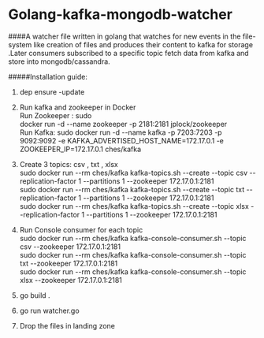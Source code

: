 # Golang-kafka-mongodb-watcher

####A watcher file written  in golang that watches for new events in the file-system like creation of  files and produces their content to kafka for storage .Later consumers subscribed to a specific topic fetch data from kafka and store into mongodb/cassandra.

#####Installation guide:

1. dep ensure -update <br />

2. Run kafka and zookeeper in Docker <br />
    Run Zookeeper :  sudo <br /> docker run -d --name zookeeper -p 2181:2181 jplock/zookeeper <br />
    Run Kafka: sudo docker run -d --name kafka -p 7203:7203 -p 9092:9092 -e KAFKA_ADVERTISED_HOST_NAME=172.17.0.1  -e ZOOKEEPER_IP=172.17.0.1 ches/kafka <br />
3. Create 3 topics: csv , txt , xlsx  <br />
    sudo docker run --rm ches/kafka kafka-topics.sh --create --topic csv --replication-factor 1 --partitions 1 --zookeeper 172.17.0.1:2181  <br />
    sudo docker run --rm ches/kafka kafka-topics.sh --create --topic txt --replication-factor 1 --partitions 1 --zookeeper 172.17.0.1:2181  <br />
    sudo docker run --rm ches/kafka kafka-topics.sh --create --topic xlsx --replication-factor 1 --partitions 1 --zookeeper 172.17.0.1:2181 <br />
4. Run Console consumer for each topic <br />
    sudo docker run --rm ches/kafka kafka-console-consumer.sh --topic csv --zookeeper 172.17.0.1:2181 <br />
    sudo docker run --rm ches/kafka kafka-console-consumer.sh --topic txt --zookeeper 172.17.0.1:2181 <br />
    sudo docker run --rm ches/kafka kafka-console-consumer.sh --topic xlsx --zookeeper 172.17.0.1:2181 <br />
5. go build .   <br />
6. go run watcher.go  <br />
7. Drop the files in landing zone  <br />